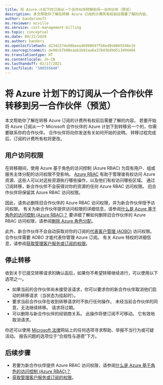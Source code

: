 ```yaml
---
title: 将 Azure 计划下的订阅从一个合作伙伴转移到另一合作伙伴（预览）
description: 本文帮助你了解在转移 Azure 订阅的计费所有权前后需要了解的内容。
author: bandersmsft
ms.reviewer: mcville
ms.service: cost-management-billing
ms.topic: conceptual
ms.date: 09/22/2020
ms.author: banders
ms.openlocfilehash: d234227de98beeed6898697fb6ed8e0865546e16
ms.sourcegitcommit: de98cb7b98eaab1b92aa6a378436d9d513494404
ms.translationtype: HT
ms.contentlocale: zh-CN
ms.lasthandoff: 02/17/2021
ms.locfileid: "100555848"
---
```

# <a name="transfer-subscriptions-under-an-azure-plan-from-one-partner-to-another-preview"></a>将 Azure 计划下的订阅从一个合作伙伴转移到另一合作伙伴（预览）

本文帮助你了解在转移 Azure 订阅的计费所有权前后需要了解的内容。 若要开始将 Azure 订阅从一个 Microsoft 合作伙伴的 Azure 计划下到转移另一个的，你需要联系你的合作伙伴。 合作伙伴将向你发送有关如何开始的说明。 转移过程完成后，订阅的计费所有权将更改。

## <a name="user-access"></a>用户访问权限

在转移期间，使用 Azure 基于角色的访问控制 (Azure RBAC) 为现有用户、组或服务主体分配的访问权限不受影响。 [Azure RBAC](../../role-based-access-control/overview.md) 有助于管理谁有权访问 Azure 资源、这些人可以对这些资源执行哪些操作，以及他们有权访问哪些区域。 通过订阅转移，新合作伙伴不会获得对你的资源的任何 Azure RBAC 访问权限。 旧合作伙伴将保留其 Azure RBAC 访问权限。

因此，请务必删除旧合作伙伴的 Azure RBAC 访问权限，并为新合作伙伴授予访问权限。 有关为新合作伙伴提供访问权限的详细信息，请参阅[什么是 Azure 基于角色的访问控制 (Azure RBAC)？](../../role-based-access-control/overview.md) 要详细了解如何删除旧合作伙伴的 Azure RBAC 访问权限，请参阅[删除 Azure 角色分配](../../role-based-access-control/role-assignments-remove.md)。

此外，新合作伙伴不会自动获取对你的订阅的[代表客户管理 (AOBO)](https://channel9.msdn.com/Series/cspdev/Module-11-Admin-On-Behalf-Of-AOBO) 访问权限。 合作伙伴需要 AOBO 才能代表你管理 Azure 订阅。 有关 Azure 特权的详细信息，请参阅[获取管理客户服务或订阅的权限](/partner-center/customers-revoke-admin-privileges)。

## <a name="stop-a-transfer"></a>停止转移

收到关于已提交转移请求的确认函后，如果你不希望转移继续进行，可以使用以下选项之一。

- 如果当前的合作伙伴尚未接受该请求，你可以要求你的新合作伙伴取消他们启动的转移请求（当状态为挂起时）。
- 要求当前合作伙伴在收到转移请求时不执行任何操作。 未经当前合作伙伴的同意，无法继续转移。 请求将过期。
- 可以删除与新合作伙伴的经销商关系。 此操作将使订阅不可移动。 它有效地取消请求。

你还可以使用 [Microsoft 法律](https://www.microsoft.com/legal/)网站上的任何选项寻求帮助、举报不当行为或可疑活动。 报告问题的选项位于“合规性与道德”下方。

## <a name="next-steps"></a>后续步骤

- 若要为新合作伙伴提供 Azure RBAC 访问权限，请参阅[什么是 Azure 基于角色的访问控制 (Azure RBAC)？](../../role-based-access-control/overview.md)
- [获取管理客户服务或订阅的权限](/partner-center/customers-revoke-admin-privileges)。